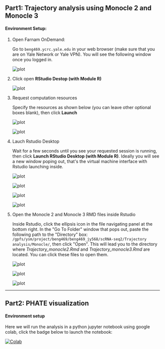## Part1: Trajectory analysis using Monocle 2 and Monocle 3

#### Environment Setup:

1. Open Farnam OnDemand:
   
   Go to ```beng469.ycrc.yale.edu``` in your web browser (make sure that you are on Yale Network or Yale VPN). You will see the following window once you logged in.
   
   ![plot](./Monocle/imgs/login_window.png)
   
2. Click open **RStudio Destop (with Module R)**

   ![plot](./Monocle/imgs/login_window2.png)
   
3. Request computation resources
   
   Specify the resources as shown below (you can leave other optional boxes blank), then click **Launch**
   
   ![plot](./Monocle/imgs/request_resources.png)
   
   ![plot](./Monocle/imgs/request_resources_2.png)

4. Lauch Rstudio Desktop
   
   Wait for a few seconds until you see your requested session is running, then click **Launch RStudio Desktop (with Module R)**. Ideally you will see a new window poping out, that's the virtual machine interface with Rstudio launching inside.
   
   ![plot](./Monocle/imgs/queue.png)
   
   ![plot](./Monocle/imgs/starting.png)
   
   ![plot](./Monocle/imgs/running.png)

   ![plot](./Monocle/imgs/rstudio.png)
   
5. Open the Monocle 2 and Monocle 3 RMD files inside Rstudio

   Inside Rstudio, click the ellipsis icon in the file navigating panel at the bottom right. In the "Go To Folder" window that pops out, paste the following path to the "Directory" box: ```/gpfs/ysm/project/beng469/beng469_jy568/scRNA-seq2/Trajectory analysis/Monocle/```, then click "Open". This will lead you
to the directory where  *Trajectory_monocle2.Rmd* and  *Trajectory_monocle3.Rmd*  are located. You can click these files to open them.

   ![plot](./Monocle/imgs/file_panel.png)

   ![plot](./Monocle/imgs/opendir.png)
   
   ![plot](./Monocle/imgs/confirmation.png)


---
## Part2: PHATE visualization

#### Environment setup

Here we will run the analysis in a python jupyter notebook using google colab, click the badge below to launch the notebook:

[![Colab](https://colab.research.google.com/assets/colab-badge.svg)](https://colab.research.google.com/github/jcyang34/BENG469_2022spring/blob/main/scRNA-seq-analysis-lab2/PHATE/PHATE.ipynb)
